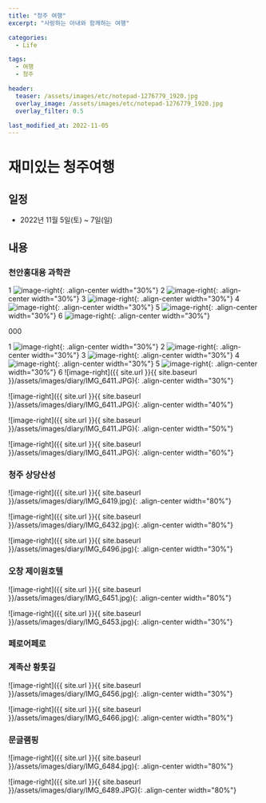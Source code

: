 ```yaml
---
title: "청주 여행"
excerpt: "사랑하는 아내와 함께하는 여행"

categories:
  - Life

tags:
  - 여행
  - 청주

header:
  teaser: /assets/images/etc/notepad-1276779_1920.jpg
  overlay_image: /assets/images/etc/notepad-1276779_1920.jpg
  overlay_filter: 0.5

last_modified_at: 2022-11-05
---
```


# 재미있는 청주여행

## 일정
- 2022년 11월 5일(토) ~ 7일(일)

## 내용
### 천안홍대용 과학관

1
![image-right](IMG_6411.JPG){: .align-center width="30%"}
2
![image-right](/IMG_6411.JPG){: .align-center width="30%"}
3
![image-right](diary/IMG_6411.JPG){: .align-center width="30%"}
4
![image-right](/diary/IMG_6411.JPG){: .align-center width="30%"}
5
![image-right](images/diary/IMG_6411.JPG){: .align-center width="30%"}
6
![image-right](/images/diary/IMG_6411.JPG){: .align-center width="30%"}



000

1
![image-right](assets/images/diary/IMG_6411.JPG){: .align-center width="30%"}
2
![image-right](/assets/images/diary/IMG_6411.JPG){: .align-center width="30%"}
3
![image-right](./assets/images/diary/IMG_6411.JPG){: .align-center width="30%"}
4
![image-right](../assets/images/diary/IMG_6411.JPG){: .align-center width="30%"}
5
![image-right](../../assets/images/diary/IMG_6411.JPG){: .align-center width="30%"}
6
![image-right]({{ site.url }}{{ site.baseurl }}/assets/images/diary/IMG_6411.JPG){: .align-center width="30%"}

![image-right]({{ site.url }}{{ site.baseurl }}/assets/images/diary/IMG_6411.JPG){: .align-center width="40%"}

![image-right]({{ site.url }}{{ site.baseurl }}/assets/images/diary/IMG_6411.JPG){: .align-center width="50%"}

![image-right]({{ site.url }}{{ site.baseurl }}/assets/images/diary/IMG_6411.JPG){: .align-center width="60%"}

### 청주 상당산성  

![image-right]({{ site.url }}{{ site.baseurl }}/assets/images/diary/IMG_6419.jpg){: .align-center width="80%"}  

![image-right]({{ site.url }}{{ site.baseurl }}/assets/images/diary/IMG_6432.jpg){: .align-center width="80%"}  

![image-right]({{ site.url }}{{ site.baseurl }}/assets/images/diary/IMG_6496.jpg){: .align-center width="30%"}  


### 오창 제이원호텔  

![image-right]({{ site.url }}{{ site.baseurl }}/assets/images/diary/IMG_6451.jpg){: .align-center width="80%"}  

![image-right]({{ site.url }}{{ site.baseurl }}/assets/images/diary/IMG_6453.jpg){: .align-center width="30%"}  


### 페로어페로

### 계족산 황톳길  

![image-right]({{ site.url }}{{ site.baseurl }}/assets/images/diary/IMG_6456.jpg){: .align-center width="30%"}  

![image-right]({{ site.url }}{{ site.baseurl }}/assets/images/diary/IMG_6466.jpg){: .align-center width="80%"}  


### 문글램핑  

![image-right]({{ site.url }}{{ site.baseurl }}/assets/images/diary/IMG_6484.jpg){: .align-center width="80%"}  

![image-right]({{ site.url }}{{ site.baseurl }}/assets/images/diary/IMG_6489.JPG){: .align-center width="80%"}  



